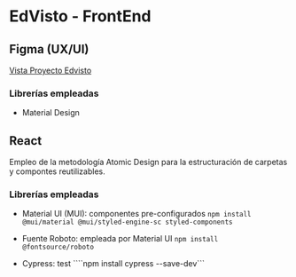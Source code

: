 # EdVisto - FrontEnd

## Figma (UX/UI)

[Vista Proyecto Edvisto](https://www.figma.com/file/w7NpZMetMPTRAoVyUyX4Bb/Ed-Visto-%2F-UX?type=design&node-id=0%3A1&mode=design&t=FRfCXGfcPaECE1Sk-1)

### Librerías empleadas
- Material Design

## React

Empleo de la metodología Atomic Design para la estructuración de carpetas y compontes reutilizables.

### Librerías empleadas
- Material UI (MUI): componentes pre-configurados
    ```npm install @mui/material @mui/styled-engine-sc styled-components```

- Fuente Roboto: empleada por Material UI
    ```npm install @fontsource/roboto```

<!-- - Jest y React Testing Library: pruebas
    ``` npm install --save-dev @testing-library/react @testing-library/jest-dom```

- Babel/preset-react:  habilitar la transformación de JSX
    ```npm install --save-dev @babel/preset-react``` -->

- Cypress: test 
    ````npm install cypress --save-dev```